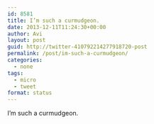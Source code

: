 ```yaml
---
id: 8581
title: I’m such a curmudgeon.
date: 2013-12-11T11:24:30+00:00
author: Avi
layout: post
guid: http://twitter-410792214277918720-post
permalink: /post/im-such-a-curmudgeon/
categories:
  - none
tags:
  - micro
  - tweet
format: status
---
```

I’m such a curmudgeon.